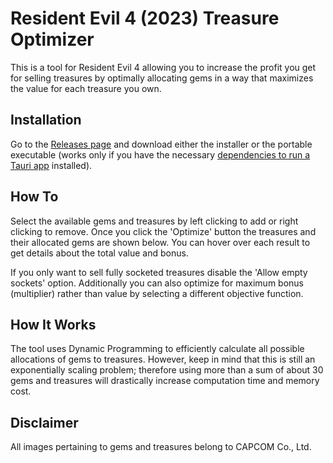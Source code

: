 # Resident Evil 4 (2023) Treasure Optimizer

This is a tool for Resident Evil 4 allowing you to increase the profit you get for selling treasures by optimally allocating gems in a way that maximizes the value for each treasure you own.

## Installation

Go to the [Releases page](https://github.com/agrear/re4-treasure-optimizer/releases) and download either the installer or the portable executable (works only if you have the necessary [dependencies to run a Tauri app](https://tauri.app/v1/guides/building/windows#skipping-installation) installed).

## How To

Select the available gems and treasures by left clicking to add or right clicking to remove. Once you click the 'Optimize' button the treasures and their allocated gems are shown below. You can hover over each result to get details about the total value and bonus.

If you only want to sell fully socketed treasures disable the 'Allow empty sockets' option. Additionally you can also optimize for maximum bonus (multiplier) rather than value by selecting a different objective function.

## How It Works

The tool uses Dynamic Programming to efficiently calculate all possible allocations of gems to treasures. However, keep in mind that this is still an exponentially scaling problem; therefore using more than a sum of about 30 gems and treasures will drastically increase computation time and memory cost.

## Disclaimer

All images pertaining to gems and treasures belong to CAPCOM Co., Ltd.

